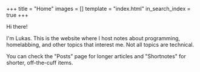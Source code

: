 +++
title = "Home"
images = []
template = "index.html"
in_search_index = true
+++

Hi there! 

I'm Lukas. 
This is the website where I host notes about programming, homelabbing, and other topics that interest me. 
Not all topics are technical.  

You can check the "Posts" page for longer articles and "Shortnotes" for shorter, off-the-cuff items.
